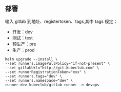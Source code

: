 ## 部署
输入 gitlab 到地址、registertoken、tags,其中 tags 规定：

- 开发：dev
- 测试：test
- 预生产：pre
- 生产：prod

```
helm upgrade --install \
--set runners.imagePullPolicy="if-not-present" \
--set gitlabUrl="http://git.kubeclub.com" \
--set runnerRegistrationToken="xxx" \
--set runners.tags="dev" \
--set runners.namespace="dev" \
runner-dev kubeclub/gitlab-runner -n devops
```